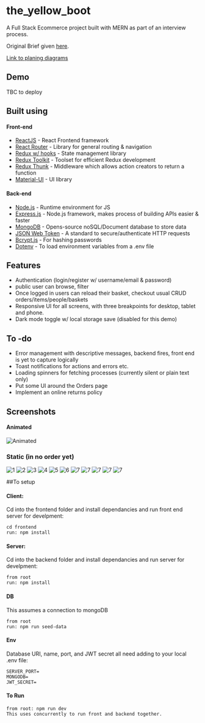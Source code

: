 # the_yellow_boot
A Full Stack Ecommerce project built with MERN as part of an interview process.


Original Brief given [here](https://github.com/randomlyalex/the_yellow_boot/blob/master/planning/brief/Golden_Shoe_.pdf).

[Link to planing diagrams](https://github.com/randomlyalex/the_yellow_boot/blob/master/planning/the_yellow_boot.svg)


## Demo

TBC to deploy

## Built using

#### Front-end

- [ReactJS](https://reactjs.org/) - React Frontend framework 
- [React Router](https://reactrouter.com/) - Library for general routing & navigation
- [Redux w/ hooks](https://redux.js.org/) - State management library
- [Redux Toolkit](https://redux-toolkit.js.org/) - Toolset for efficient Redux development
- [Redux Thunk](https://github.com/reduxjs/redux-thunk) - Middleware which allows action creators to return a function
- [Material-UI](https://material-ui.com/) - UI library


#### Back-end

- [Node.js](https://nodejs.org/en/) - Runtime environment for JS
- [Express.js](https://expressjs.com/) - Node.js framework, makes process of building APIs easier & faster
- [MongoDB](https://www.mongodb.com/) - Opens-source noSQL/Document database to store data
- [JSON Web Token](https://jwt.io/) - A standard to secure/authenticate HTTP requests
- [Bcrypt.js](https://www.npmjs.com/package/bcryptjs) - For hashing passwords
- [Dotenv](https://www.npmjs.com/package/dotenv) - To load environment variables from a .env file


## Features

- Authentication (login/register w/ username/email & password)
- public user can browse, filter
- Once logged in users can reload their basket, checkout usual CRUD orders/items/people/baskets
- Responsive UI for all screens, with three breakpoints for desktop, tablet and phone.
- Dark mode toggle w/ local storage save (disabled for this demo)


## To -do

- Error management with descriptive messages, backend fires, front end is yet to capture logically
- Toast notifications for actions and errors etc.
- Loading spinners for fetching processes (currently silent or plain text only)
- Put some UI around the Orders page
- Implement an online returns policy

## Screenshots

#### Animated
![Animated](https://github.com/randomlyalex/the_yellow_boot/blob/master/screenshots/pI5Pi5ZaVi.gif)

### Static (in no order yet)
![1](https://github.com/randomlyalex/the_yellow_boot/blob/master/screenshots/Screenshot%202021-04-06%20at%2014.06.48.png)
![2](https://github.com/randomlyalex/the_yellow_boot/blob/master/screenshots/Screenshot%202021-04-06%20at%2014.07.14.png)
![3](https://github.com/randomlyalex/the_yellow_boot/blob/master/screenshots/Screenshot%202021-04-06%20at%2014.07.29.png)
![4](https://github.com/randomlyalex/the_yellow_boot/blob/master/screenshots/Screenshot%202021-04-06%20at%2014.07.46.png)
![5](https://github.com/randomlyalex/the_yellow_boot/blob/master/screenshots/Screenshot%202021-04-06%20at%2014.08.17.png)
![6](https://github.com/randomlyalex/the_yellow_boot/blob/master/screenshots/Screenshot%202021-04-06%20at%2014.08.43.png)
![7](https://github.com/randomlyalex/the_yellow_boot/blob/master/screenshots/Screenshot%202021-04-06%20at%2014.09.09.png)
![7](https://github.com/randomlyalex/the_yellow_boot/blob/master/screenshots/Screenshot%202021-04-06%20at%2014.09.23.png)
![7](https://github.com/randomlyalex/the_yellow_boot/blob/master/screenshots/Screenshot%202021-04-06%20at%2014.09.30.png)
![7](https://github.com/randomlyalex/the_yellow_boot/blob/master/screenshots/Screenshot%202021-04-06%20at%2014.09.49.png)
![7](https://github.com/randomlyalex/the_yellow_boot/blob/master/screenshots/Screenshot%202021-04-06%20at%2014.10.09.png)

##To setup

#### Client:

Cd into the frontend folder and install dependancies and run front end server for develpment:

```
cd frontend
run: npm install
```

#### Server:

Cd into the backend folder and install dependancies and run server for develpment:

```
from root
run: npm install
```

#### DB

This assumes a connection to mongoDB 

```
from root 
run: npm run seed-data

```

#### Env
Database URI, name, port, and JWT secret all need adding to your local .env file:

```
SERVER_PORT=
MONGODB=
JWT_SECRET=

```

#### To Run

```
from root: npm run dev
This uses concurrently to run front and backend together.
```






